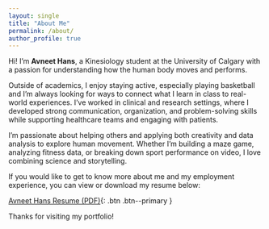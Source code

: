 ```yaml
---
layout: single
title: "About Me"
permalink: /about/
author_profile: true
---
```


Hi! I’m **Avneet Hans**, a Kinesiology student at the University of Calgary with a passion for understanding how the human body moves and performs.

Outside of academics, I enjoy staying active, especially playing basketball and I’m always looking for ways to connect what I learn in class to real-world experiences. I’ve worked in clinical and research settings, where I developed strong communication, organization, and problem-solving skills while supporting healthcare teams and engaging with patients.

I’m passionate about helping others and applying both creativity and data analysis to explore human movement. Whether I’m building a maze game, analyzing fitness data, or breaking down sport performance on video, I love combining science and storytelling.

If you would like to get to know more about me and my employment experience, you can view or download my resume below: 

[Avneet Hans Resume (PDF)](/Final/assets/files/Avneet-Hans-Resume.pdf){: .btn .btn--primary }

Thanks for visiting my portfolio!
